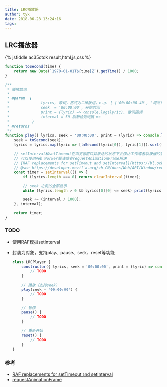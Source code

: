 ```yaml
---
title: LRC播放器
author: tyk
date: 2018-06-28 13:24:16
tags:
---
```

## LRC播放器

{% jsfiddle ac35otdk result,html,js,css %}

``` javascript
function toSecond(time) {
    return new Date(`1970-01-01T${time}Z`).getTime() / 1000;
}

/**
 * 播放歌词
 * 
 * @param  { 
 *              lyrics, 歌词，格式为二维数组。e.g. [ ['00:00:00.40', '周杰伦 - 等你下课 (with 杨瑞代)'], ['00:00:03.94', '词：周杰伦'], ['00:00:05.21', '曲：周杰伦'] ]
 *              seek  = '00:00:00', 开始时间
 *              print = (lyric) => console.log(lyric), 歌词回调
 *              interval = 50 刷新检测间隔 ms
 *          }
 * @returns
 */
function play({ lyrics, seek = '00:00:00', print = (lyric) => console.log(lyric), interval = 50 }) {
    seek = toSecond(seek);
    lyrics = lyrics.map(lyric => [toSecond(lyric[0]), lyric[1]]).sort((lyric1, lyric2) => lyric1[0] - lyric2[0]).filter(lyric => lyric[0] >= seek);

    // setInterval和setTimeout在浏览器窗口非激活的状态下会停止工作或者以极慢的速度工作
    // 可以使用Web Worker解决或者requestAnimationFrame解决
    // [RAF replacements for setTimeout and setInterval](https://bl.ocks.org/joyrexus/7304146)
    // @see https://developer.mozilla.org/zh-CN/docs/Web/API/Window/requestAnimationFrame
    const timer = setInterval(() => {
        if (lyrics.length === 0) return clearInterval(timer);

        // seek 之前的全部显示 
        while (lyrics.length > 0 && lyrics[0][0] <= seek) print(lyrics.shift()[1]);

        seek += (interval / 1000);
    }, interval);

    return timer;
}
```

### TODO 
- 使用RAF模拟setInterval
- 封装为对象，支持play、pause、seek、reset等功能

    ``` javascript 
    class LRCPlayer {
        constructor({ lyrics, seek = '00:00:00', print = (lyric) => console.log(lyric), interval = 50 }) {
            // TODO
        }
        
        // 播放（支持seek）
        play(seek = '00:00:00') {
            // TODO
        }

        // 暂停
        pause() {
            // TODO
        }

        // 重新开始
        reset() {
            // TODO
        }
    }
    ```

### 参考
- [RAF replacements for setTimeout and setInterval](https://bl.ocks.org/joyrexus/7304146)
- [requestAnimationFrame](https://developer.mozilla.org/zh-CN/docs/Web/API/Window/requestAnimationFrame)